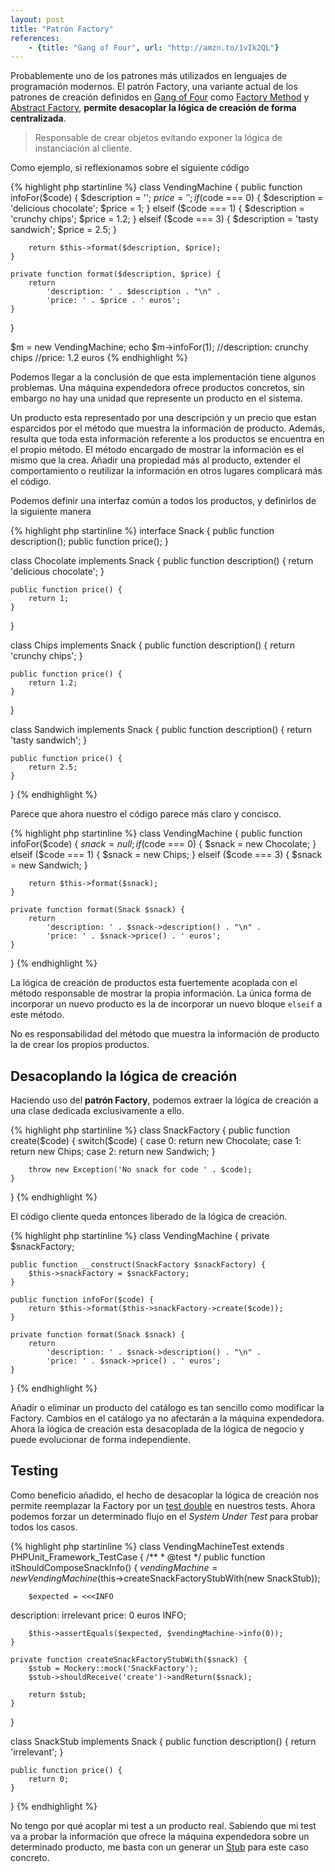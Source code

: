 ```yaml
---
layout: post
title: "Patrón Factory"
references:
    - {title: "Gang of Four", url: "http://amzn.to/1vIk2QL"}
---
```


Probablemente uno de los patrones más utilizados en lenguajes de programación modernos. El patrón Factory, una variante actual de los patrones de creación definidos en [Gang of Four](http://www.amazon.com/Design-Patterns-Elements-Reusable-Object-Oriented/dp/0201633612) como [Factory Method](http://en.wikipedia.org/wiki/Factory_method_pattern) y [Abstract Factory](http://en.wikipedia.org/wiki/Abstract_factory_pattern), **permite desacoplar la lógica de creación de forma centralizada**.

<!--more-->

> Responsable de crear objetos evitando exponer la lógica de instanciación al cliente.

Como ejemplo, si reflexionamos sobre el siguiente código

{% highlight php startinline %}
class VendingMachine {
    public function infoFor($code) {
        $description = '';
        $price = '';
        if ($code === 0) {
            $description = 'delicious chocolate';
            $price = 1;
        } elseif ($code === 1) {
            $description = 'crunchy chips';
            $price = 1.2;
        } elseif ($code === 3) {
            $description = 'tasty sandwich';
            $price = 2.5;
        }

        return $this->format($description, $price);
    }

    private function format($description, $price) {
        return
            'description: ' . $description . "\n" .
            'price: ' . $price . ' euros';
    }
}

$m = new VendingMachine;
echo $m->infoFor(1);
//description: crunchy chips
//price: 1.2 euros
{% endhighlight %}

Podemos llegar a la conclusión de que esta implementación tiene algunos problemas. Una máquina expendedora ofrece productos concretos, sin embargo no hay una unidad que represente un producto en el sistema.

Un producto esta representado por una descripción y un precio que estan esparcidos por el método que muestra la información de producto. Además, resulta que toda esta información referente a los productos se encuentra en el propio método. El método encargado de mostrar la información es el mismo que la crea. Añadir una propiedad más al producto, extender el comportamiento o reutilizar la información en otros lugares complicará más el código.

Podemos definir una interfaz común a todos los productos, y definirlos de la siguiente manera

{% highlight php startinline %}
interface Snack {
    public function description();
    public function price();
}

class Chocolate implements Snack {
    public function description() {
        return 'delicious chocolate';
    }

    public function price() {
        return 1;
    }
}

class Chips implements Snack {
    public function description() {
        return 'crunchy chips';
    }

    public function price() {
        return 1.2;
    }
}

class Sandwich implements Snack {
    public function description() {
        return 'tasty sandwich';
    }

    public function price() {
        return 2.5;
    }
}
{% endhighlight %}

Parece que ahora nuestro el código parece más claro y concisco.

{% highlight php startinline %}
class VendingMachine {
    public function infoFor($code) {
        $snack = null;
        if ($code === 0) {
            $snack = new Chocolate;
        } elseif ($code === 1) {
            $snack = new Chips;
        } elseif ($code === 3) {
            $snack = new Sandwich;
        }

        return $this->format($snack);
    }

    private function format(Snack $snack) {
        return
            'description: ' . $snack->description() . "\n" .
            'price: ' . $snack->price() . ' euros';
    }
}
{% endhighlight %}

La lógica de creación de productos esta fuertemente acoplada con el método responsable de mostrar la propia información. La única forma de incorporar un nuevo producto es la de incorporar un nuevo bloque `elseif` a este método.

No es responsabilidad del método que muestra la información de producto la de crear los propios productos.

## Desacoplando la lógica de creación
Haciendo uso del **patrón Factory**, podemos extraer la lógica de creación a una clase dedicada exclusivamente a ello.

{% highlight php startinline %}
class SnackFactory {
    public function create($code) {
        switch($code) {
            case 0:
                return new Chocolate;
            case 1:
                return new Chips;
            case 2:
                return new Sandwich;
        }

        throw new Exception('No snack for code ' . $code);
    }
}
{% endhighlight %}

El código cliente queda entonces liberado de la lógica de creación.

{% highlight php startinline %}
class VendingMachine {
    private $snackFactory;

    public function __construct(SnackFactory $snackFactory) {
        $this->snackFactory = $snackFactory;
    }

    public function infoFor($code) {
        return $this->format($this->snackFactory->create($code));
    }

    private function format(Snack $snack) {
        return
            'description: ' . $snack->description() . "\n" .
            'price: ' . $snack->price() . ' euros';
    }
}
{% endhighlight %}

Añadir o eliminar un producto del catálogo es tan sencillo como modificar la Factory. Cambios en el catálogo ya no afectarán a la máquina expendedora. Ahora la lógica de creación esta desacoplada de la lógica de negocio y puede evolucionar de forma independiente.

## Testing
Como beneficio añadido, el hecho de desacoplar la lógica de creación nos permite reemplazar la Factory por un [test double](/test-doubles/) en nuestros tests. Ahora podemos forzar un determinado flujo en el *System Under Test* para probar todos los casos.

{% highlight php startinline %}
class VendingMachineTest extends PHPUnit_Framework_TestCase {
    /**
     * @test
     */
    public function itShouldComposeSnackInfo() {
        $vendingMachine = new VendingMachine($this->createSnackFactoryStubWith(new SnackStub));
        
        $expected = <<<INFO
description: irrelevant
price: 0 euros
INFO;

        $this->assertEquals($expected, $vendingMachine->info(0));
    }

    private function createSnackFactoryStubWith($snack) {
        $stub = Mockery::mock('SnackFactory');
        $stub->shouldReceive('create')->andReturn($snack);

        return $stub;
    }
}

class SnackStub implements Snack {
    public function description() {
        return 'irrelevant';
    }

    public function price() {
        return 0;
    }
}
{% endhighlight %}

No tengo por qué acoplar mi test a un producto real. Sabiendo que mi test va a probar la información que ofrece la máquina expendedora sobre un determinado producto, me basta con un generar un [Stub](/test-doubles/) para este caso concreto.
